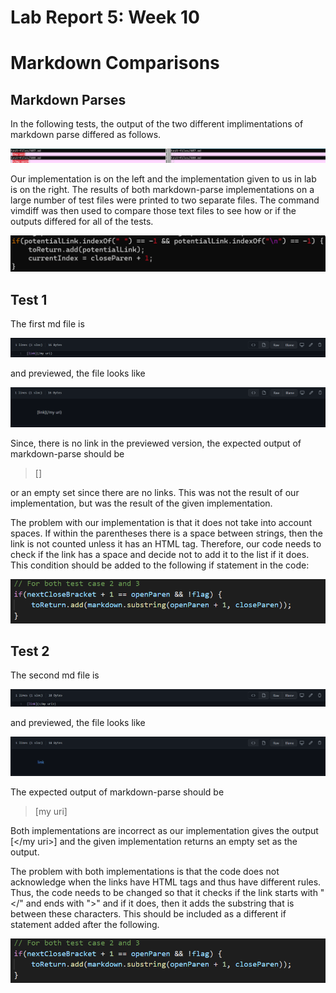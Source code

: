 # Lab Report 5: Week 10
# Markdown Comparisons

## Markdown Parses

In the following tests, the output of the two different implimentations of markdown parse differed as follows.

![Image](rememberthetritons.png)

Our implementation is on the left and the implementation given to us in lab is on the right. The results of both markdown-parse implementations on a large number of test files were printed to two separate files. The command vimdiff was then used to compare those text files to see how or if the outputs differed for all of the tests.

![Image](test1if.png)

## Test 1

The first md file is

![Image](test487raw.png)

and previewed, the file looks like

![Image](test487preview.png)

Since, there is no link in the previewed version, the expected output of markdown-parse should be 

>[]

or an empty set since there are no links. This was not the result of our implementation, but was the result of the given implementation.

The problem with our implementation is that it does not take into account spaces. If within the parentheses there is a space between strings, then the link is not counted unless it has an HTML tag. Therefore, our code needs to check if the link has a space and decide not to add it to the list if it does. This condition should be added to the following if statement in the code:

![Image](noalarms.png)

## Test 2

The second md file is

![Image](test488raw.png)

and previewed, the file looks like

![Image](test488html.png)

The expected output of markdown-parse should be 

>[my uri]

Both implementations are incorrect as our implementation gives the output [</my uri>] and the given implementation returns an empty set as the output.

The problem with both implementations is that the code does not acknowledge when the links have HTML tags and thus have different rules. Thus, the code needs to be changed so that it checks if the link starts with "</" and ends with ">" and if it does, then it adds the substring that is between these characters. This should be included as a different if statement added after the following.

![Image](noalarms.png)




